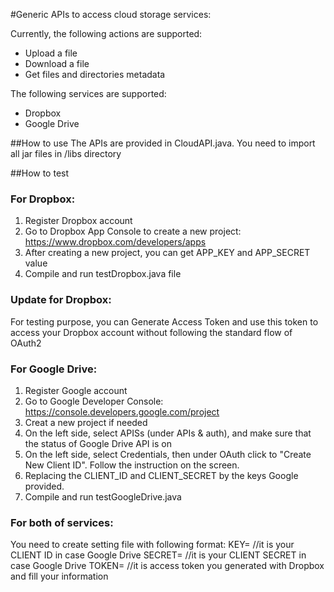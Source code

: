 #Generic APIs to access cloud storage services:

Currently, the following actions are supported:
- Upload a file
- Download a file
- Get files and directories metadata

The following services are supported:
- Dropbox
- Google Drive

##How to use
The APIs are provided in CloudAPI.java.
You need to import all jar files in /libs directory

##How to test
### For Dropbox:
1. Register Dropbox account
2. Go to Dropbox App Console to create a new project: https://www.dropbox.com/developers/apps
3. After creating a new project, you can get APP_KEY and APP_SECRET value
4. Compile and run testDropbox.java file

### Update for Dropbox:

For testing purpose, you can Generate Access Token and use this token to access your Dropbox account without following the standard flow of OAuth2

### For Google Drive:
1. Register Google account
2. Go to Google Developer Console: https://console.developers.google.com/project
3. Creat a new project if needed
4. On the left side, select APISs (under APIs & auth), and make sure that the status of Google Drive API is on
5. On the left side, select Credentials, then under OAuth click to "Create New Client ID". Follow the instruction on the screen. 
6. Replacing the CLIENT_ID and CLIENT_SECRET by the keys Google provided.
7. Compile and run testGoogleDrive.java

### For both of services:
You need to create setting file with following format:
KEY=	//it is your CLIENT ID in case Google Drive
SECRET=	//it is your CLIENT SECRET in case Google Drive
TOKEN=	//it is access token you generated with Dropbox
and fill your information